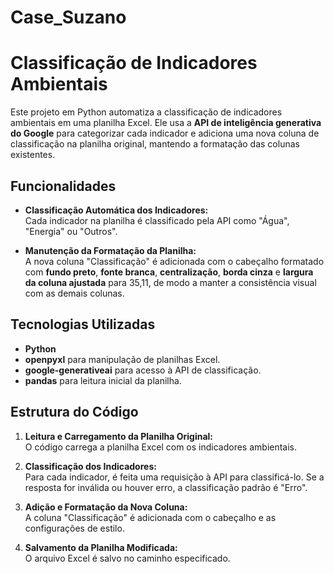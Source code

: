 # Case_Suzano

# Classificação de Indicadores Ambientais

Este projeto em Python automatiza a classificação de indicadores ambientais em uma planilha Excel. Ele usa a **API de inteligência generativa do Google** para categorizar cada indicador e adiciona uma nova coluna de classificação na planilha original, mantendo a formatação das colunas existentes.

## Funcionalidades

- **Classificação Automática dos Indicadores:**  
  Cada indicador na planilha é classificado pela API como "Água", "Energia" ou "Outros".

- **Manutenção da Formatação da Planilha:**  
  A nova coluna "Classificação" é adicionada com o cabeçalho formatado com **fundo preto**, **fonte branca**, **centralização**, **borda cinza** e **largura da coluna ajustada** para 35,11, de modo a manter a consistência visual com as demais colunas.

## Tecnologias Utilizadas

- **Python**
- **openpyxl** para manipulação de planilhas Excel.
- **google-generativeai** para acesso à API de classificação.
- **pandas** para leitura inicial da planilha.

## Estrutura do Código

1. **Leitura e Carregamento da Planilha Original:**  
   O código carrega a planilha Excel com os indicadores ambientais.

2. **Classificação dos Indicadores:**  
   Para cada indicador, é feita uma requisição à API para classificá-lo. Se a resposta for inválida ou houver erro, a classificação padrão é "Erro".

3. **Adição e Formatação da Nova Coluna:**  
   A coluna "Classificação" é adicionada com o cabeçalho e as configurações de estilo.

4. **Salvamento da Planilha Modificada:**  
   O arquivo Excel é salvo no caminho especificado.
